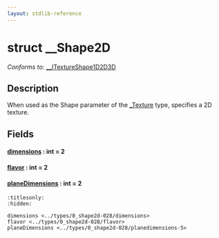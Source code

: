 ```yaml
---
layout: stdlib-reference
---
```


# struct \_\_Shape2D

*Conforms to:* [\_\_ITextureShape1D2D3D](../../interfaces/0_itextureshape1d2d3d-023agik/index.md)

## Description

When used as the <span class='code'>Shape</span> parameter of the <span class='code'><a href="../0texture-01/index.md" class="code_type">_Texture</a></span> type, specifies a 2D texture.


## Fields

####  <a id="decl-dimensions"></a>[dimensions](dimensions.md) : int = 2
####  <a id="decl-flavor"></a>[flavor](flavor.md) : int = 2
####  <a id="decl-planeDimensions"></a>[planeDimensions](planedimensions-5.md) : int = 2


```{toctree}
:titlesonly:
:hidden:

dimensions <../types/0_shape2d-028/dimensions>
flavor <../types/0_shape2d-028/flavor>
planeDimensions <../types/0_shape2d-028/planedimensions-5>
```

<script>
// Fix .md links to .html when on ReadTheDocs
if (window.location.hostname.includes('readthedocs') || 
    window.location.hostname.includes('rtfd.io')) {
  document.addEventListener('DOMContentLoaded', function() {
    const links = document.querySelectorAll('a');
    links.forEach(link => {
      if (link.getAttribute('href') && link.getAttribute('href').endsWith('.md')) {
        link.href = link.href.replace(/\.md($|#|\?)/, '.html$1');
      }
    });
  });
}
</script>
